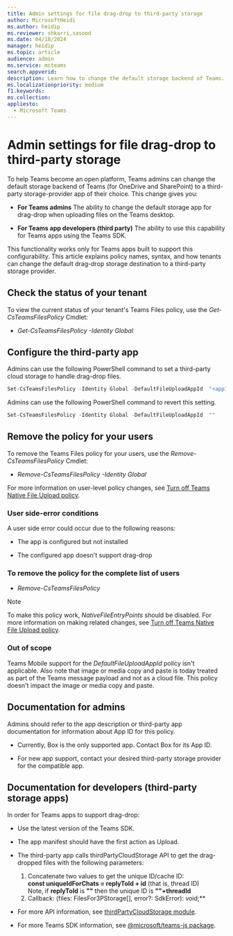 ```yaml
---
title: Admin settings for file drag-drop to third-party storage 
author: MicrosoftHeidi
ms.author: heidip
ms.reviewer: shkarri,sasood
ms.date: 04/18/2024
manager: heidip
ms.topic: article
audience: admin
ms.service: msteams
search.appverid: 
description: Learn how to change the default storage backend of Teams.
ms.localizationpriority: medium
f1.keywords: 
ms.collection:
appliesto: 
  - Microsoft Teams
---
```


# Admin settings for file drag-drop to third-party storage

To help Teams become an open platform, Teams admins can change the default storage backend of Teams (for OneDrive and SharePoint) to a third-party storage-provider app of their choice. This change gives you:

- **For Teams admins** The ability to change the default storage app for drag-drop when uploading files on the Teams desktop.

- **For Teams app developers (third party)** The ability to use this capability for Teams apps using the Teams SDK.

This functionality works only for Teams apps built to support this configurability. This article explains policy names, syntax, and how tenants can change the default drag-drop storage destination to a third-party storage provider.

## Check the status of your tenant
To view the current status of your tenant's Teams Files policy, use the *Get-CsTeamsFilesPolicy* Cmdlet:
- *Get-CsTeamsFilesPolicy -Identity Global*

## Configure the third-party app
Admins can use the following PowerShell command to set a third-party cloud storage to handle drag-drop files.

```powershell
Set-CsTeamsFilesPolicy -Identity Global -DefaultFileUploadAppId  "<appId>"
```

Admins can use the following PowerShell command to revert this setting.

```powershell
Set-CsTeamsFilesPolicy -Identity Global -DefaultFileUploadAppId  ""
```

## Remove the policy for your users
 To remove the Teams Files policy for your users, use the *Remove-CsTeamsFilesPolicy* Cmdlet:
- *Remove-CsTeamsFilesPolicy -Identity Global*

For more information on user-level policy changes, see [Turn off Teams Native File Upload policy](/microsoftteams/turn-off-teams-native-file-upload-policy).

### User side-error conditions
A user side error could occur due to the following reasons:
- The app is configured but not installed

- The configured app doesn't support drag-drop

### To remove the policy for the complete list of users
- *Remove-CsTeamsFilesPolicy*

> [!NOTE]
> To make this policy work, *NativeFileEntryPoints* should be disabled. For more information on making related changes, see [Turn off Teams Native File Upload policy](/microsoftteams/turn-off-teams-native-file-upload-policy).

### Out of scope
Teams Mobile support for the *DefaultFileUploadAppId* policy isn't applicable. Also note that image or media copy and paste is today treated as part of the Teams message payload and not as a cloud file. This policy doesn't impact the image or media copy and paste.

## Documentation for admins
Admins should refer to the app description or third-party app documentation for information about App ID for this policy.

- Currently, Box is the only supported app. Contact Box for its App ID.

- For new app support, contact your desired third-party storage provider for the compatible app.

## Documentation for developers (third-party storage apps)
In order for Teams apps to support drag-drop:
- Use the latest version of the Teams SDK.
- The app manifest should have the first action as Upload.
- The third-party app calls thirdPartyCloudStorage API to get the drag-dropped files with the following parameters:
  1. Concatenate two values to get the unique ID/cache ID:<br>**const uniqueIdForChats = replyToId + id** (that is, thread ID)<br>Note, if **replyToId** is **""** then the unique ID is **""+threadId**
  2. Callback: (files: FilesFor3PStorage[], error?: SdkError): void;**

- For more API information, see [thirdPartyCloudStorage module](/javascript/api/@microsoft/teams-js/thirdpartycloudstorage).
- For more Teams SDK information, see [@microsoft/teams-js package](/javascript/api/@microsoft/teams-js).
